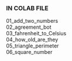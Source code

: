 <h3> IN COLAB FILE </h3>
01_add_two_numbers
<br>
02_agreement_bot
<br>
03_fahrenheit_to_Celsius 
<br>
04_how_old_are_they
<br>
05_triangle_perimeter
<br>
06_square_number
